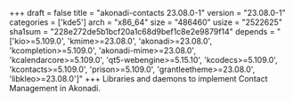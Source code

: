 +++
draft = false
title = "akonadi-contacts 23.08.0-1"
version = "23.08.0-1"
categories = ['kde5']
arch = "x86_64"
size = "486460"
usize = "2522625"
sha1sum = "228e272de5b1bcf20a1c68d9bef1c8e2e9879f14"
depends = "['kio>=5.109.0', 'kmime>=23.08.0', 'akonadi>=23.08.0', 'kcompletion>=5.109.0', 'akonadi-mime>=23.08.0', 'kcalendarcore>=5.109.0', 'qt5-webengine>=5.15.10', 'kcodecs>=5.109.0', 'kcontacts>=5.109.0', 'prison>=5.109.0', 'grantleetheme>=23.08.0', 'libkleo>=23.08.0']"
+++
Libraries and daemons to implement Contact Management in Akonadi.